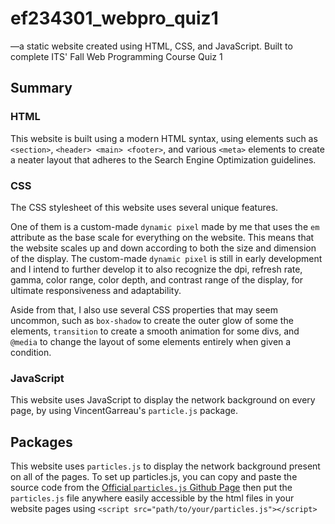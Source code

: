 # ef234301_webpro_quiz1
—a static website created using HTML, CSS, and JavaScript. Built to complete ITS' Fall Web Programming Course Quiz 1

## Summary
### HTML
This website is built using a modern HTML syntax, using elements such as `<section>`, `<header> <main> <footer>`, and various `<meta>` elements to create a neater layout that adheres to the Search Engine Optimization guidelines.
### CSS
The CSS stylesheet of this website uses several unique features.

One of them is a custom-made `dynamic pixel` made by me that uses the `em` attribute as the base scale for everything on the website. This means that the website scales up and down according to both the size and dimension of the display. The custom-made `dynamic pixel` is still in early development and I intend to further develop it to also recognize the dpi, refresh rate, gamma, color range, color depth, and contrast range of the display, for ultimate responsiveness and adaptability.

Aside from that, I also use several CSS properties that may seem uncommon, such as `box-shadow` to create the outer glow of some the elements, `transition` to create a smooth animation for some divs, and `@media` to change the layout of some elements entirely when given a condition.

### JavaScript
This website uses JavaScript to display the network background on every page, by using VincentGarreau's `particle.js` package.
## Packages
This website uses `particles.js` to display the network background present on all of the pages.
To set up particles.js, you can copy and paste the source code from the [Official `particles.js` Github Page](https://github.com/VincentGarreau/particles.js) then put the `particles.js` file anywhere easily accessible by the html files in your website pages using `<script src="path/to/your/particles.js"></script>`
